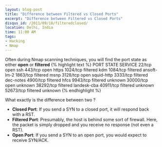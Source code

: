 ```yaml
---
layout: blog-post
title: "Difference between Filtered vs Closed Ports"
excerpt: "Difference between Filtered vs Closed Ports"
disqus_id: /2011/09/18/filteredclosed/
location: Delhi, India
time: 11:00 AM
tags:
- Hacking
- Nmap
---
```


Often during Nmap scanning techniques, you will find the port state as either **open** or **filtered**
{% highlight text %}
PORT      STATE    SERVICE
22/tcp    open     ssh
443/tcp   open     https
1024/tcp  filtered kdm
1084/tcp  filtered ansoft-lm-2
1863/tcp  filtered msnp
3128/tcp  open     squid-http
3333/tcp  filtered dec-notes
4900/tcp  filtered hfcs
9943/tcp  filtered unknown
30000/tcp open     unknown
38292/tcp filtered landesk-cba
40911/tcp filtered unknown
52673/tcp filtered unknown
{% endhighlight %} 

What exactly is the difference between two ?

* **Closed Port**: If you send a SYN to a closed port, it will respond back with a RST.
* **Filtered Port**: Presumably, the host is behind some sort of firewall.  Here, the packet is simply dropped and you receive no response (not even a RST).
* **Open Port**: If you send a SYN to an open port, you would expect to receive SYN/ACK.


